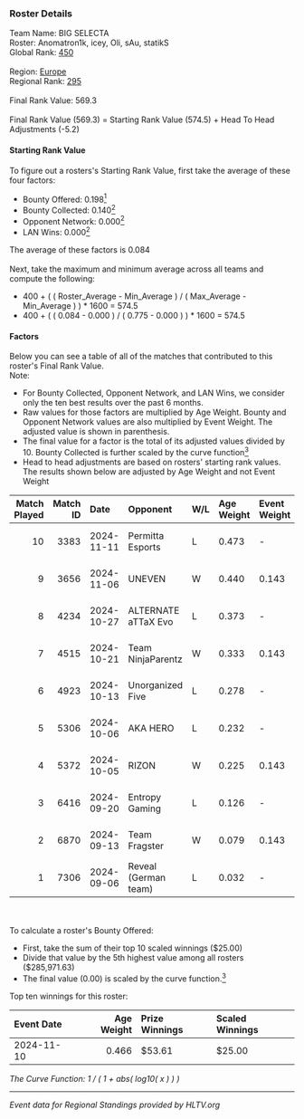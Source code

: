 ### Roster Details<br />
Team Name: BIG SELECTA<br />
Roster: Anomatron1k, icey, Oli, sAu, statikS<br />
Global Rank: [450](../../standings_global_2025_02_28.md)<br />
<br />
Region: [Europe]( ../../standings_europe_2025_02_28.md)<br />
Regional Rank: [295]( ../../standings_europe_2025_02_28.md)<br />
<br />
Final Rank Value:  569.3<br />
<br />
Final Rank Value (569.3) = Starting Rank Value (574.5) + Head To Head Adjustments (-5.2)<br />

#### Starting Rank Value<br />
To figure out a rosters's Starting Rank Value, first take the average of these four factors:<br />
- Bounty Offered: 0.198[<sup>1</sup>](#table2)
- Bounty Collected: 0.140[<sup>2</sup>](#table1)
- Opponent Network: 0.000[<sup>2</sup>](#table1)
- LAN Wins: 0.000[<sup>2</sup>](#table1)

The average of these factors is 0.084<br />
<br />
Next, take the maximum and minimum average across all teams and compute the following:<br />
- 400 + ( ( Roster_Average - Min_Average ) / ( Max_Average - Min_Average ) ) * 1600 = 574.5
- 400 + ( ( 0.084 - 0.000 ) / ( 0.775 - 0.000 ) ) * 1600 = 574.5


#### Factors<br />
Below you can see a table of all of the matches that contributed to this roster's Final Rank Value.<br />
Note:<br />

- For Bounty Collected, Opponent Network, and LAN Wins, we consider only the ten best results over the past 6 months.
- Raw values for those factors are multiplied by Age Weight. Bounty and Opponent Network values are also multiplied by Event Weight. The adjusted value is shown in parenthesis.
- The final value for a factor is the total of its adjusted values divided by 10. Bounty Collected is further scaled by the curve function[<sup>3</sup>](#curveFunction)
- Head to head adjustments are based on rosters' starting rank values. The results shown below are adjusted by Age Weight and not Event Weight
<span id="table1"></span><br />


| Match Played | Match ID | Date       | Opponent             | W/L | Age Weight | Event Weight | Bounty Collected | Opponent Network | LAN Wins  | H2H Adj. | Roster                                  |
| -: | -: | :- | :- | :- | :- | :- | :- | :- | :- | -: | :- |
|           10 |     3383 | 2024-11-11 | Permitta Esports     | L   | 0.473      | -            | -                | -                | -         |    -3.45 | Anomatron1k, icey, Oli, sAu, statikS    |
|            9 |     3656 | 2024-11-06 | UNEVEN               | W   | 0.440      | 0.143        | 0.000 (0.000)    | 0.010 (0.001)    | 0 (0.000) |     4.83 | Anomatron1k, icey, nezoku, oli, statikS |
|            8 |     4234 | 2024-10-27 | ALTERNATE aTTaX Evo  | L   | 0.373      | -            | -                | -                | -         |    -5.00 | Anomatron1k, icey, nezoku, oli, statikS |
|            7 |     4515 | 2024-10-21 | Team NinjaParentz    | W   | 0.333      | 0.143        | 0.000 (0.000)    | 0.040 (0.002)    | 0 (0.000) |     5.17 | Anomatron1k, icey, nezoku, oli, statikS |
|            6 |     4923 | 2024-10-13 | Unorganized Five     | L   | 0.278      | -            | -                | -                | -         |    -4.32 | Anomatron1k, icey, nezoku, oli, statikS |
|            5 |     5306 | 2024-10-06 | AKA HERO             | L   | 0.232      | -            | -                | -                | -         |    -3.38 | icey, levente, nezoku, oli, statikS     |
|            4 |     5372 | 2024-10-05 | RIZON                | W   | 0.225      | 0.143        | 0.000 (0.000)    | 0.000 (0.000)    | 0 (0.000) |     1.92 | Anomatron1k, icey, nezoku, oli, statikS |
|            3 |     6416 | 2024-09-20 | Entropy Gaming       | L   | 0.126      | -            | -                | -                | -         |    -1.95 | icey, nezoku, oli, sAu, statikS         |
|            2 |     6870 | 2024-09-13 | Team Fragster        | W   | 0.079      | 0.143        | 0.000 (0.000)    | 0.109 (0.001)    | 0 (0.000) |     1.35 | Anomatron1k, icey, nezoku, oli, statikS |
|            1 |     7306 | 2024-09-06 | Reveal (German team) | L   | 0.032      | -            | -                | -                | -         |    -0.41 | Anomatron1k, icey, nezoku, oli, statikS |

<br />
<span id="table2"></span><br />
To calculate a roster's Bounty Offered:<br />

- First, take the sum of their top 10 scaled winnings ($25.00)
- Divide that value by the 5th highest value among all rosters ($285,971.63)
- The final value (0.00) is scaled by the curve function.[<sup>3</sup>](#curveFunction)

Top ten winnings for this roster:<br />

| Event Date | Age Weight | Prize Winnings | Scaled Winnings |
| :- | -: | :- | :- |
| 2024-11-10 |      0.466 | $53.61         | $25.00          |


<span id="curveFunction"></span>_The Curve Function: 1 / ( 1 + abs( log10( x ) ) )_<br />

---
_Event data for Regional Standings provided by HLTV.org_<br />
